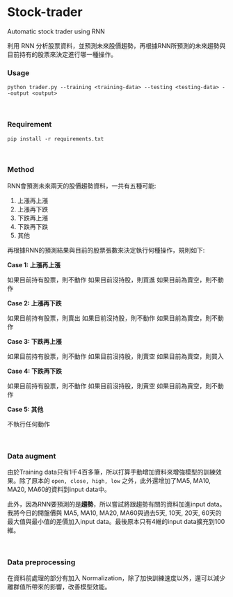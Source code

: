 # Stock-trader
Automatic stock trader using RNN

利用 RNN 分析股票資料，並預測未來股價趨勢，再根據RNN所預測的未來趨勢與目前持有的股票來決定進行哪一種操作。


### Usage 

```
python trader.py --training <training-data> --testing <testing-data> --output <output>
```
<br>

### Requirement
```
pip install -r requirements.txt
```
<br>

### Method

RNN會預測未來兩天的股價趨勢資料，一共有五種可能:
1. 上漲再上漲
2. 上漲再下跌
3. 下跌再上漲
4. 下跌再下跌
5. 其他

再根據RNN的預測結果與目前的股票張數來決定執行何種操作，規則如下:

**Case 1: 上漲再上漲**

如果目前持有股票，則不動作
如果目前沒持股，則買進
如果目前為賣空，則不動作

**Case 2: 上漲再下跌**

如果目前持有股票，則賣出
如果目前沒持股，則不動作
如果目前為賣空，則不動作

**Case 3: 下跌再上漲**

如果目前持有股票，則不動作
如果目前沒持股，則賣空
如果目前為賣空，則買入

**Case 4: 下跌再下跌**

如果目前持有股票，則不動作
如果目前沒持股，則賣空
如果目前為賣空，則不動作

**Case 5: 其他**

不執行任何動作

<br>

### Data augment

由於Training data只有1千4百多筆，所以打算手動增加資料來增強模型的訓練效果。除了原本的 `open, close, high, low` 之外，此外還增加了MA5, MA10, MA20, MA60的資料到input data中。

此外，因為RNN要預測的是**趨勢**，所以嘗試將跟趨勢有關的資料加進input data。我將今日的開盤價與 MA5, MA10, MA20, MA60與過去5天, 10天, 20天, 60天的最大值與最小值的差價加入input data。最後原本只有4維的input data擴充到100維。

<br>

### Data preprocessing

在資料前處理的部分有加入 Normalization，除了加快訓練速度以外，還可以減少離群值所帶來的影響，改善模型效能。
